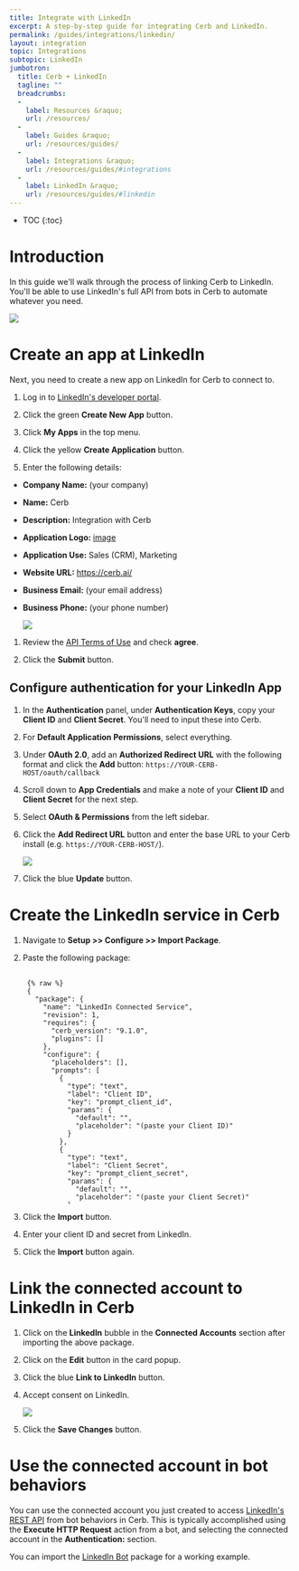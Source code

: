 ```yaml
---
title: Integrate with LinkedIn
excerpt: A step-by-step guide for integrating Cerb and LinkedIn.
permalink: /guides/integrations/linkedin/
layout: integration
topic: Integrations
subtopic: LinkedIn
jumbotron:
  title: Cerb + LinkedIn
  tagline: ""
  breadcrumbs:
  -
    label: Resources &raquo;
    url: /resources/
  -
    label: Guides &raquo;
    url: /resources/guides/
  -
    label: Integrations &raquo;
    url: /resources/guides/#integrations
  -
    label: LinkedIn &raquo;
    url: /resources/guides/#linkedin
---
```


* TOC
{:toc}

# Introduction

In this guide we'll walk through the process of linking Cerb to LinkedIn. You'll be able to use LinkedIn's full API from bots in Cerb to automate whatever you need.

<div class="cerb-screenshot">
<img src="/assets/images/guides/linkedin/plugin/cerb-and-linkedin.png" class="screenshot">
</div>

# Create an app at LinkedIn

Next, you need to create a new app on LinkedIn for Cerb to connect to.

1. Log in to [LinkedIn's developer portal](https://developer.linkedin.com).

1. Click the green **Create New App** button.

1. Click **My Apps** in the top menu.

1. Click the yellow **Create Application** button.

1. Enter the following details:
- **Company Name:** (your company)
- **Name:** Cerb
- **Description:** Integration with Cerb
- **Application Logo:** [image](/assets/cerb_mascot.png)
- **Application Use:** Sales (CRM), Marketing
- **Website URL:** https://cerb.ai/
- **Business Email:** (your email address)
- **Business Phone:** (your phone number)

	<div class="cerb-screenshot">
	<img src="/assets/images/guides/linkedin/plugin/linkedin-new-app.png" class="screenshot">
	</div>

1. Review the [API Terms of Use](https://developer.linkedin.com/legal/api-terms-of-use) and check **agree**.

1. Click the **Submit** button.

## Configure authentication for your LinkedIn App

1. In the **Authentication** panel, under **Authentication Keys**, copy your **Client ID** and **Client Secret**.  You'll need to input these into Cerb.

1. For **Default Application Permissions**, select everything.

1. Under **OAuth 2.0**, add an **Authorized Redirect URL** with the following format and click the **Add** button:
	`https://YOUR-CERB-HOST/oauth/callback`

1. Scroll down to **App Credentials** and make a note of your **Client ID** and **Client Secret** for the next step.

1. Select **OAuth & Permissions** from the left sidebar.

1. Click the **Add Redirect URL** button and enter the base URL to your Cerb install (e.g. `https://YOUR-CERB-HOST/`).

	<div class="cerb-screenshot">
	<img src="/assets/images/guides/linkedin/plugin/linkedin-app-auth.png" class="screenshot">
	</div>

1. Click the blue **Update** button.

# Create the LinkedIn service in Cerb

1. Navigate to **Setup >> Configure >> Import Package**.

1. Paste the following package:

	<pre style="max-height:29.5em;">
	<code class="language-json">
	{% raw %}
	{
	  "package": {
	    "name": "LinkedIn Connected Service",
	    "revision": 1,
	    "requires": {
	      "cerb_version": "9.1.0",
	      "plugins": []
	    },
	    "configure": {
	      "placeholders": [],
	      "prompts": [
	        {
	          "type": "text",
	          "label": "Client ID",
	          "key": "prompt_client_id",
	          "params": {
	            "default": "",
	            "placeholder": "(paste your Client ID)"
	          }
	        },
	        {
	          "type": "text",
	          "label": "Client Secret",
	          "key": "prompt_client_secret",
	          "params": {
	            "default": "",
	            "placeholder": "(paste your Client Secret)"
	          }
	        }
	      ]
	    }
	  },
	  "records": [
	    {
	      "uid": "service_linkedin",
	      "_context": "connected_service",
	      "name": "LinkedIn",
	      "extension_id": "cerb.service.provider.oauth2",
	      "params": {
	        "grant_type": "authorization_code",
	        "client_id": "{{{prompt_client_id}}}",
	        "client_secret": "{{{prompt_client_secret}}}",
	        "authorization_url": "https://www.linkedin.com/oauth/v2/authorization",
	        "access_token_url": "https://www.linkedin.com/oauth/v2/accessToken",
	        "resource_owner_url": "",
	        "scope": "r_basicprofile r_emailaddress rw_company_admin w_share",
	        "approval_prompt": ""
	      }
	    },
	    {
	      "uid": "account_linkedin",
	      "_context": "connected_account",
	      "name": "LinkedIn",
	      "service_id": "{{{uid.service_linkedin}}}",
	      "owner__context": "cerberusweb.contexts.app",
	      "owner_id": "0",
	      "params": {}
	    }
	  ]
	}
	{% endraw %}
	</code>
	</pre>

1. Click the **Import** button.

1. Enter your client ID and secret from LinkedIn.

1. Click the **Import** button again.

# Link the connected account to LinkedIn in Cerb

1. Click on the **LinkedIn** bubble in the **Connected Accounts** section after importing the above package.

1. Click on the **Edit** button in the card popup.

1. Click the blue **Link to LinkedIn** button.

1. Accept consent on LinkedIn.

    <div class="cerb-screenshot">
    <img src="/assets/images/guides/linkedin/plugin/oauth-approve.png" class="screenshot">
    </div>
    
1. Click the **Save Changes** button.

# Use the connected account in bot behaviors

You can use the connected account you just created to access [LinkedIn's REST API](https://developer.linkedin.com/docs/rest-api) from bot behaviors in Cerb.  This is typically accomplished using the **Execute HTTP Request** action from a bot, and selecting the connected account in the **Authentication:** section.

You can import the [LinkedIn Bot](/packages/linkedin-bot/) package for a working example.